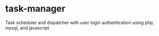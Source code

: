 # task-manager
 Task scheduler and dispatcher with user login authentication using php, mysql, and javascript
